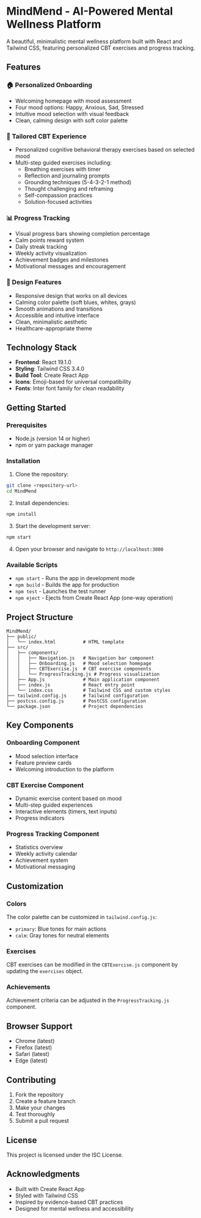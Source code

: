# MindMend - AI-Powered Mental Wellness Platform

A beautiful, minimalistic mental wellness platform built with React and Tailwind CSS, featuring personalized CBT exercises and progress tracking.

## Features

### 🏠 Personalized Onboarding
- Welcoming homepage with mood assessment
- Four mood options: Happy, Anxious, Sad, Stressed
- Intuitive mood selection with visual feedback
- Clean, calming design with soft color palette

### 🧠 Tailored CBT Experience
- Personalized cognitive behavioral therapy exercises based on selected mood
- Multi-step guided exercises including:
  - Breathing exercises with timer
  - Reflection and journaling prompts
  - Grounding techniques (5-4-3-2-1 method)
  - Thought challenging and reframing
  - Self-compassion practices
  - Solution-focused activities

### 📊 Progress Tracking
- Visual progress bars showing completion percentage
- Calm points reward system
- Daily streak tracking
- Weekly activity visualization
- Achievement badges and milestones
- Motivational messages and encouragement

### 🎨 Design Features
- Responsive design that works on all devices
- Calming color palette (soft blues, whites, grays)
- Smooth animations and transitions
- Accessible and intuitive interface
- Clean, minimalistic aesthetic
- Healthcare-appropriate theme

## Technology Stack

- **Frontend**: React 19.1.0
- **Styling**: Tailwind CSS 3.4.0
- **Build Tool**: Create React App
- **Icons**: Emoji-based for universal compatibility
- **Fonts**: Inter font family for clean readability

## Getting Started

### Prerequisites
- Node.js (version 14 or higher)
- npm or yarn package manager

### Installation

1. Clone the repository:
```bash
git clone <repository-url>
cd MindMend
```

2. Install dependencies:
```bash
npm install
```

3. Start the development server:
```bash
npm start
```

4. Open your browser and navigate to `http://localhost:3000`

### Available Scripts

- `npm start` - Runs the app in development mode
- `npm build` - Builds the app for production
- `npm test` - Launches the test runner
- `npm eject` - Ejects from Create React App (one-way operation)

## Project Structure

```
MindMend/
├── public/
│   └── index.html          # HTML template
├── src/
│   ├── components/
│   │   ├── Navigation.js   # Navigation bar component
│   │   ├── Onboarding.js   # Mood selection homepage
│   │   ├── CBTExercise.js  # CBT exercise components
│   │   └── ProgressTracking.js # Progress visualization
│   ├── App.js              # Main application component
│   ├── index.js            # React entry point
│   └── index.css           # Tailwind CSS and custom styles
├── tailwind.config.js      # Tailwind configuration
├── postcss.config.js       # PostCSS configuration
└── package.json            # Project dependencies
```

## Key Components

### Onboarding Component
- Mood selection interface
- Feature preview cards
- Welcoming introduction to the platform

### CBT Exercise Component
- Dynamic exercise content based on mood
- Multi-step guided experiences
- Interactive elements (timers, text inputs)
- Progress indicators

### Progress Tracking Component
- Statistics overview
- Weekly activity calendar
- Achievement system
- Motivational messaging

## Customization

### Colors
The color palette can be customized in `tailwind.config.js`:
- `primary`: Blue tones for main actions
- `calm`: Gray tones for neutral elements

### Exercises
CBT exercises can be modified in the `CBTExercise.js` component by updating the `exercises` object.

### Achievements
Achievement criteria can be adjusted in the `ProgressTracking.js` component.

## Browser Support

- Chrome (latest)
- Firefox (latest)
- Safari (latest)
- Edge (latest)

## Contributing

1. Fork the repository
2. Create a feature branch
3. Make your changes
4. Test thoroughly
5. Submit a pull request

## License

This project is licensed under the ISC License.

## Acknowledgments

- Built with Create React App
- Styled with Tailwind CSS
- Inspired by evidence-based CBT practices
- Designed for mental wellness and accessibility
